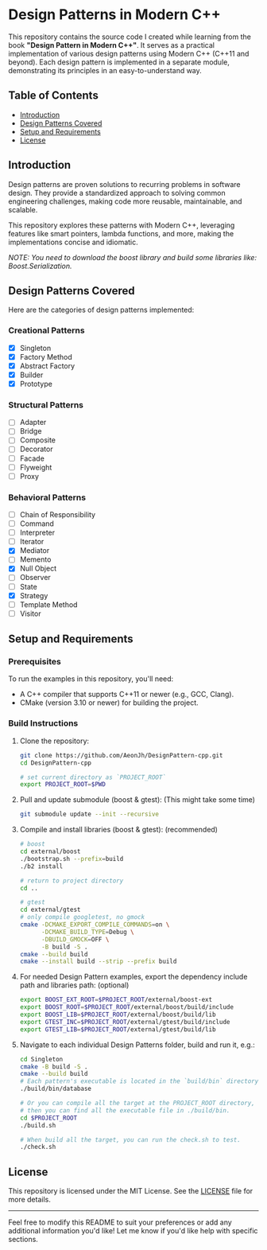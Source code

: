 # Design Patterns in Modern C++

This repository contains the source code I created while learning from the book **"Design Pattern in Modern C++"**. It serves as a practical implementation of various design patterns using Modern C++ (C++11 and beyond). Each design pattern is implemented in a separate module, demonstrating its principles in an easy-to-understand way.

## Table of Contents
- [Introduction](#introduction)
- [Design Patterns Covered](#design-patterns-covered)
- [Setup and Requirements](#setup-and-requirements)
- [License](#license)

## Introduction
Design patterns are proven solutions to recurring problems in software design. They provide a standardized approach to solving common engineering challenges, making code more reusable, maintainable, and scalable.

This repository explores these patterns with Modern C++, leveraging features like smart pointers, lambda functions, and more, making the implementations concise and idiomatic.

*NOTE: You need to download the boost library and build some libraries like: Boost.Serialization.*

## Design Patterns Covered
Here are the categories of design patterns implemented:

### Creational Patterns
- [x] Singleton
- [x] Factory Method
- [x] Abstract Factory
- [x] Builder
- [x] Prototype

### Structural Patterns
- [ ] Adapter
- [ ] Bridge
- [ ] Composite
- [ ] Decorator
- [ ] Facade
- [ ] Flyweight
- [ ] Proxy

### Behavioral Patterns
- [ ] Chain of Responsibility
- [ ] Command
- [ ] Interpreter
- [ ] Iterator
- [x] Mediator
- [ ] Memento
- [x] Null Object
- [ ] Observer
- [ ] State
- [x] Strategy
- [ ] Template Method
- [ ] Visitor

## Setup and Requirements
### Prerequisites
To run the examples in this repository, you'll need:
- A C++ compiler that supports C++11 or newer (e.g., GCC, Clang).
- CMake (version 3.10 or newer) for building the project.

### Build Instructions
1. Clone the repository:
   ```bash
   git clone https://github.com/AeonJh/DesignPattern-cpp.git
   cd DesignPattern-cpp

   # set current directory as `PROJECT_ROOT`
   export PROJECT_ROOT=$PWD
   ```

2. Pull and update submodule (boost & gtest): (This might take some time)
   ```bash
   git submodule update --init --recursive
   ```

3. Compile and install libraries (boost & gtest): (recommended)
   ```bash
   # boost
   cd external/boost
   ./bootstrap.sh --prefix=build
   ./b2 install

   # return to project directory
   cd ..

   # gtest
   cd external/gtest
   # only compile googletest, no gmock
   cmake -DCMAKE_EXPORT_COMPILE_COMMANDS=on \
         -DCMAKE_BUILD_TYPE=Debug \
         -DBUILD_GMOCK=OFF \
         -B build -S .
   cmake --build build
   cmake --install build --strip --prefix build
   ```

5. For needed Design Pattern examples, export the dependency include path and libraries path: (optional)
   ```bash
   export BOOST_EXT_ROOT=$PROJECT_ROOT/external/boost-ext
   export BOOST_ROOT=$PROJECT_ROOT/external/boost/build/include
   export BOOST_LIB=$PROJECT_ROOT/external/boost/build/lib
   export GTEST_INC=$PROJECT_ROOT/external/gtest/build/include
   export GTEST_LIB=$PROJECT_ROOT/external/gtest/build/lib
   ```

5. Navigate to each individual Design Patterns folder, build and run it, e.g.:
   ```bash
   cd Singleton
   cmake -B build -S .
   cmake --build build
   # Each pattern's executable is located in the `build/bin` directory.
   ./build/bin/database

   # Or you can compile all the target at the PROJECT_ROOT directory,
   # then you can find all the executable file in ./build/bin.
   cd $PROJECT_ROOT
   ./build.sh

   # When build all the target, you can run the check.sh to test.
   ./check.sh
   ```

## License
This repository is licensed under the MIT License. See the [LICENSE](LICENSE) file for more details.

---

Feel free to modify this README to suit your preferences or add any additional information you'd like! Let me know if you'd like help with specific sections.
